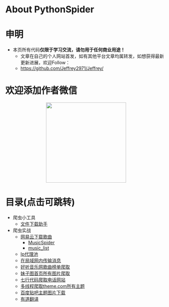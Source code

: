 # About PythonSpider

# 申明
* 本页所有代码**仅限于学习交流，请勿用于任何商业用途！**
  * 文章在自己的个人网站首发，如有其他平台文章均属转发，如想获得最新更新进展，欢迎Follow：
  * https://github.com/Jeffrey2971/Jeffrey/
  
# 欢迎添加作者微信
<div align=center><img width="250" src="https://github.com/Jeffrey2971/Jeffrey/blob/master/readme/mycode_1.jpg"/></div>

# 目录(点击可跳转)
* 爬虫小工具
  * [文件下载助手](https://github.com/Jeffrey2971/Jeffrey/blob/master/download.py)
* 爬虫实战
  * [网易云下载歌曲](https://github.com/Jeffrey2971/Jeffrey/tree/master/wangyiyunSpider)
    * [MusicSpider](https://github.com/Jeffrey2971/Jeffrey/blob/master/wangyiyunSpider/MusicSpder.py)
    * [music_list](https://github.com/Jeffrey2971/Jeffrey/blob/master/wangyiyunSpider/music_list.txt)
  * [Ip代理池](https://github.com/Jeffrey2971/Jeffrey/blob/master/Ip_proxy.py)
  * [在局域网内传输消息](https://github.com/Jeffrey2971/Jeffrey/blob/master/msg_socket.py)
  * [好听音乐网歌曲榜单爬取](https://github.com/Jeffrey2971/Jeffrey/blob/master/musicSpider.py)
  * [妹子图首页所有图片爬取](https://github.com/Jeffrey2971/Jeffrey/blob/master/mzituSpider.py)
  * [七行代码爬取电话网站](https://github.com/Jeffrey2971/Jeffrey/blob/master/tellphone.py)
  * [多线程爬取theme.com所有主题](https://github.com/Jeffrey2971/Jeffrey/blob/master/theme.py)
  * [百度贴吧主题图片下载](https://github.com/Jeffrey2971/Jeffrey/blob/master/tiebaSpider.py)
  * [有道翻译](https://github.com/Jeffrey2971/Jeffrey/blob/master/youdaoSpider.py)

